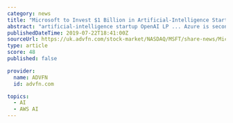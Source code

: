 ```yaml
---
category: news
title: "Microsoft to Invest $1 Billion in Artificial-Intelligence Startup -- 3rd Update"
abstract: "artificial-intelligence startup OpenAI LP ... Azure is second in size to Amazon.com Inc.'s AWS cloud-computing product. Microsoft said last week that Azure sales rose 64% in the most recent quarter, compared with a year earlier. \"The quintessential ..."
publishedDateTime: 2019-07-22T18:41:00Z
sourceUrl: https://uk.advfn.com/stock-market/NASDAQ/MSFT/share-news/Microsoft-to-Invest-1-Billion-in-Artificial-Intel/80374021
type: article
score: 48
published: false

provider:
  name: ADVFN
  id: advfn.com

topics:
  - AI
  - AWS AI
---
```

